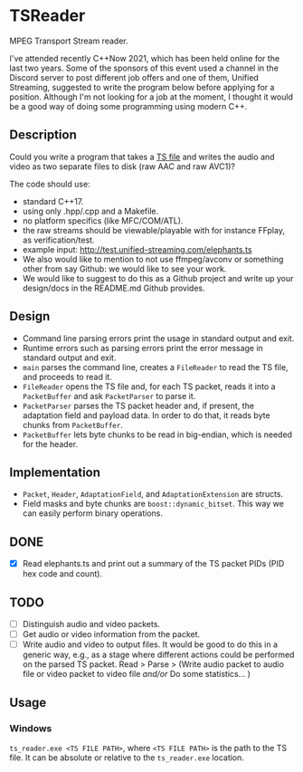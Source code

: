 # TSReader
MPEG Transport Stream reader.

I've attended recently C++Now 2021, which has been held online for the last two years.
Some of the sponsors of this event used a channel in the Discord server to post different job offers and one of them, Unified Streaming, suggested to write the program below before applying for a position.
Although I'm not looking for a job at the moment, I thought it would be a good way of doing some programming using modern C++.

## Description

Could you write a program that takes a [TS file](http://en.wikipedia.org/wiki/MPEG_transport_stream) and writes the audio and video as two separate files to disk (raw AAC and raw AVC1)?

The code should use:
- standard C++17.
- using only .hpp/.cpp and a Makefile.
- no platform specifics (like MFC/COM/ATL).
- the raw streams should be viewable/playable with for instance FFplay, as verification/test.
- example input: http://test.unified-streaming.com/elephants.ts
- We also would like to mention to not use ffmpeg/avconv or something other from say Github: we would like to see your work.
- We would like to suggest to do this as a Github project and write up your design/docs in the README.md Github provides.

## Design

- Command line parsing errors print the usage in standard output and exit.
- Runtime errors such as parsing errors print the error message in standard output and exit.
- `main` parses the command line, creates a `FileReader` to read the TS file, and proceeds to read it.
- `FileReader` opens the TS file and, for each TS packet, reads it into a `PacketBuffer` and ask `PacketParser` to parse it.
- `PacketParser` parses the TS packet header and, if present, the adaptation field and payload data. In order to do that, it reads byte chunks from `PacketBuffer`.
- `PacketBuffer` lets byte chunks to be read in big-endian, which is needed for the header.

## Implementation

- `Packet`, `Header`, `AdaptationField`, and `AdaptationExtension` are structs.
- Field masks and byte chunks are `boost::dynamic_bitset`. This way we can easily perform binary operations.

## DONE

- [X] Read elephants.ts and print out a summary of the TS packet PIDs (PID hex code and count).

## TODO

- [ ] Distinguish audio and video packets.
- [ ] Get audio or video information from the packet.
- [ ] Write audio and video to output files.
    It would be good to do this in a generic way, e.g., as a stage where different actions could be performed on the parsed TS packet.
    Read > Parse > (Write audio packet to audio file or video packet to video file _and/or_ Do some statistics... )

## Usage

### Windows

`ts_reader.exe <TS FILE PATH>`, where `<TS FILE PATH>` is the path to the TS file. It can be absolute or relative to the `ts_reader.exe` location.
